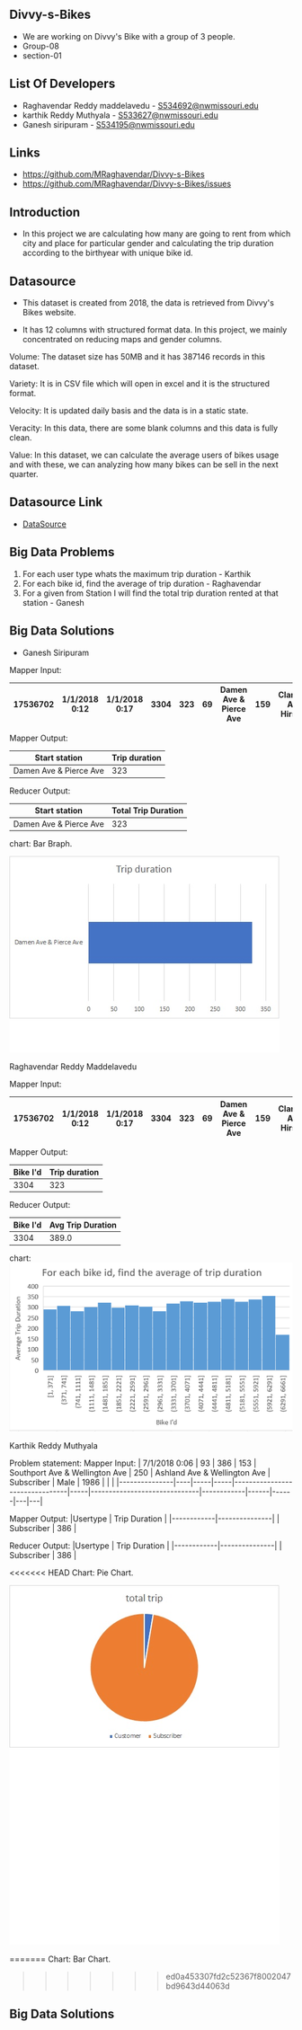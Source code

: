 ## Divvy-s-Bikes
- We are working on Divvy's Bike with a group of 3 people.
- Group-08
- section-01

## List Of Developers
- Raghavendar Reddy maddelavedu - S534692@nwmissouri.edu
- karthik Reddy Muthyala - S533627@nwmissouri.edu
- Ganesh siripuram - S534195@nwmissouri.edu

## Links
- https://github.com/MRaghavendar/Divvy-s-Bikes
- https://github.com/MRaghavendar/Divvy-s-Bikes/issues

## Introduction
- In this project we are calculating how many are going to rent from which city and place for particular gender and calculating the trip duration according to the birthyear with unique bike id.

## Datasource 
- This dataset is created from 2018, the data is retrieved from Divvy's Bikes website.

- It has 12 columns with structured format data. In this project, we mainly concentrated on reducing maps and gender columns.

Volume: The dataset size has 50MB and it has 387146 records in this dataset.

Variety:  It is in CSV file which will open in excel and it is the structured format.

Velocity: It is updated daily basis and the data is in a static state.

Veracity: In this data, there are some blank columns and this data is fully clean.   

Value: In this dataset, we can calculate the average users of bikes usage and with these, we can analyzing how many bikes can be sell in the next quarter.

## Datasource Link
- [DataSource](https://www.kaggle.com/michaelshoemaker/divvy-bike-chicago-2018#Divvy_Trips_2018_Q2.csv)

## Big Data Problems 
1. For each user type whats the maximum trip duration -  Karthik
2. For each bike id, find the average of trip duration - Raghavendar
3. For a given from Station I will find the total trip  duration  rented at that station - Ganesh
## Big Data Solutions

 - Ganesh Siripuram

Mapper Input:


| 17536702 | 1/1/2018 0:12 | 1/1/2018 0:17 | 3304 | 323 | 69 | Damen Ave & Pierce Ave | 159 | Claremont Ave & Hirsch St | Subscriber | Male | 1988 |
|----------|---------------|---------------|------|-----|----|------------------------|-----|---------------------------|------------|------|------|

 Mapper Output:

| Start station | Trip duration |
|----------|----------|
|  Damen Ave & Pierce Ave    | 323     |

 Reducer Output:

| Start station | Total Trip Duration |
|----------|----------|
| Damen Ave & Pierce Ave | 323 |

chart: Bar Braph.
  

![bar chart](https://github.com/MRaghavendar/Divvy-s-Bikes/blob/master/images/avgrent.jpg)


Raghavendar Reddy Maddelavedu

Mapper Input:

| 17536702 | 1/1/2018 0:12 | 1/1/2018 0:17 | 3304 | 323 | 69 | Damen Ave & Pierce Ave | 159 | Claremont Ave & Hirsch St | Subscriber | Male | 1988 |
|----------|---------------|---------------|------|-----|----|------------------------|-----|---------------------------|------------|------|------|

Mapper Output:

| Bike I'd | Trip duration |
|----------|----------|
| 3304   | 323     |

Reducer Output:

| Bike I'd | Avg Trip Duration |
|----------|----------|
| 3304   | 389.0      |

chart: 
![Graph](https://raw.githubusercontent.com/MRaghavendar/Divvy-s-Bikes/master/images/Screenshot%20(7).png?token=ALEIPX6RVIOEPU42O62ZEF26KRM5K)

Karthik Reddy Muthyala

Problem statement:
Mapper Input:
| 7/1/2018 0:06 | 93 | 386 | 153 | Southport Ave & Wellington Ave | 250 | Ashland Ave & Wellington Ave | Subscriber | Male | 1986 |   |   |
|---------------|----|-----|-----|--------------------------------|-----|------------------------------|------------|------|------|---|---|

Mapper Output:
|Usertype    | Trip Duration |
|------------|---------------|
| Subscriber | 386           |


Reducer Output:
|Usertype    | Trip Duration |
|------------|---------------|
| Subscriber | 386           |

<<<<<<< HEAD
Chart: Pie Chart.

![Pie chart](https://github.com/MRaghavendar/Divvy-s-Bikes/blob/master/images/tripimage.jpg)

=======
Chart: Bar Chart.
>>>>>>> ed0a453307fd2c52367f8002047bd9643d44063d



## Big Data Solutions
